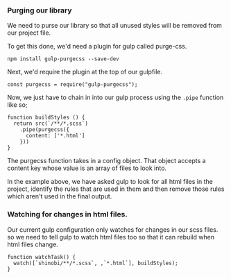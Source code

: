 ### Purging our library

We need to purse our library so that all unused styles will be removed from our project file.

To get this done, we'd need a plugin for gulp called purge-css.

`npm install gulp-purgecss --save-dev`

Next, we'd require the plugin at the top of our gulpfile.

`const purgecss = require("gulp-purgecss");`

Now, we just have to chain in into our gulp process using the `.pipe` function like so;

```
function buildStyles () {
  return src(`/**/*.scss`)
    .pipe(purgecss({
      content: ['*.html']
    }))
}
```

The purgecss function takes in a config object. That object accepts a content key whose value is an array of files to look into.

In the example above, we have asked gulp to look for all html files in the project, identify the rules that are used in them and then remove those rules which aren't used in the final output.

### Watching for changes in html files.

Our current gulp configuration only watches for changes in our scss files. so we need to tell gulp to watch html files too so that it can rebuild when html files change.

```
function watchTask() {
  watch([`shinobi/**/*.scss`, ,`*.html`], buildStyles);
}
```
